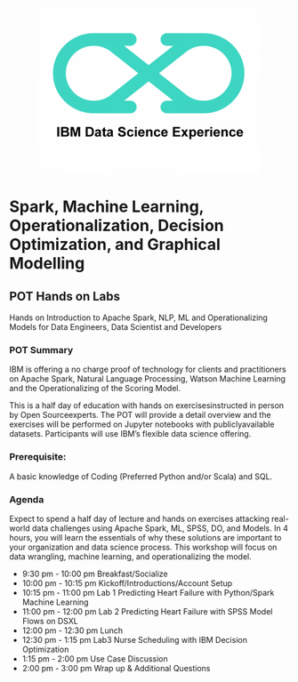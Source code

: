 <p align="center">
  <img src="blob/dsx_logo.png?raw=true" alt="Data Science Experience Logo"/>
</p>

# Spark,	Machine	Learning,	Operationalization, Decision Optimization, and Graphical Modelling

## POT Hands on Labs
Hands on Introduction to Apache Spark, NLP, ML and Operationalizing Models  for Data  Engineers, Data Scientist and Developers

### POT Summary
IBM is offering a no charge proof of technology for clients and practitioners on Apache Spark, Natural Language Processing, Watson Machine Learning and the Operationalizing of the Scoring Model.

This is a half day of education with hands on exercisesinstructed in person by Open Sourceexperts. The POT will provide a detail overview and the exercises will be performed on Jupyter notebooks with publiclyavailable datasets. Participants will use IBM’s flexible data science offering.

### Prerequisite:
A basic knowledge of Coding (Preferred Python and/or Scala) and SQL.

### Agenda
Expect to spend a half day of lecture and hands on exercises attacking real-world data challenges using Apache Spark, ML, SPSS, DO, and Models. In 4 hours, you will learn the essentials of why these solutions are important to your organization and data science process. This workshop will focus on data wrangling, machine learning, and operationalizing the model.

  - 9:30 pm - 10:00 pm Breakfast/Socialize
  - 10:00 pm - 10:15 pm Kickoff/Introductions/Account Setup
  - 10:15 pm - 11:00 pm Lab 1 Predicting Heart Failure with Python/Spark Machine Learning
  - 11:00 pm - 12:00 pm Lab 2 Predicting Heart Failure with SPSS Model Flows on DSXL
  - 12:00 pm - 12:30 pm Lunch 
  - 12:30 pm - 1:15 pm Lab3 Nurse Scheduling with IBM Decision Optimization
  - 1:15 pm - 2:00 pm Use Case Discussion
  - 2:00 pm - 3:00 pm    Wrap up & Additional Questions
